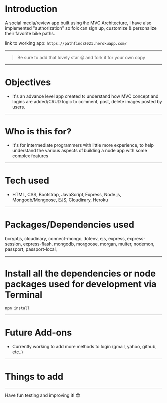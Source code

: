 # Introduction

A social media/review app built using the MVC Architecture, I have also implemented "authorization" so folx can sign up, customize & personalize their favorite bike paths.

link to working app: `https://pathfindr2021.herokuapp.com/`

---

> Be sure to add that lovely star 😀 and fork it for your own copy

---

# Objectives

- It's an advance level app created to understand how MVC concept and logins are added/CRUD logic to comment, post, delete images posted by users.

---

# Who is this for? 

- It's for intermediate programmers with little more experience, to help understand the various aspects of building a node app with some complex features

---

# Tech used 

- HTML, CSS, Bootstrap, JavaScript, Express, Node.js, Mongodb/Mongoose, EJS, Cloudinary, Heroku

---

# Packages/Dependencies used 

bcryptjs, cloudinary, connect-mongo, dotenv, ejs, express, express-session, express-flash, mongodb, mongoose, morgan, multer, nodemon, passport, passport-local, 

---

# Install all the dependencies or node packages used for development via Terminal

`npm install` 

---

# Future Add-ons
- Currently working to add more methods to login (gmail, yahoo, github, etc..)
---

# Things to add

 ---
 
 Have fun testing and improving it! 😎


